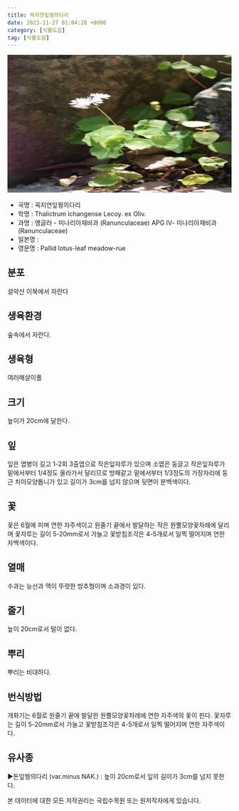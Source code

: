 ```yaml
---
title: 꼭지연잎꿩의다리
date: 2023-11-27 01:04:28 +0800
category: [식물도감]
tag: [식물도감]
---
```




![꼭지연잎꿩의다리](/assets/img/fileUpload/plants/basic/Ranunculaceae/Thalictrum/19306/19306_20160805091512206files_th2.jpg)
- 국명 : 꼭지연잎꿩의다리
- 학명 : Thalictrum ichangense Lecoy. ex Oliv.
- 과명 : 앵글러 - 미나리아재비과 (Ranunculaceae) APG Ⅳ- 미나리아재비과 (Ranunculaceae)
- 일본명 : 
- 영문명 : Pallid lotus-leaf meadow-rue


## 분포
설악산 이북에서 자란다
## 생육환경
숲속에서 자란다.
## 생육형
여러해살이풀
## 크기
높이가 20cm에 달한다.
## 잎
잎은 엽병이 길고 1-2회 3출엽으로 작은잎자루가 있으며 소엽은 둥글고 작은잎자루가 밑에서부터 1/4정도 올라가서 달리므로 방패같고 밑에서부터 1/3정도의 가장자리에 둥근 치아모양톱니가 있고 길이가 3cm를 넘지 않으며 뒷면이 분백색이다.
## 꽃
꽃은 6월에 피며 연한 자주색이고 원줄기 끝에서 발달하는 작은 원뿔모양꽃차례에 달리며 꽃자루는 길이 5-20mm로서 가늘고 꽃받침조각은 4-5개로서 일찍 떨어지며 연한 자백색이다.
## 열매
수과는 능선과 맥이 뚜렷한 방추형이며 소과경이 있다.
## 줄기
높이 20cm로서 털이 없다.
## 뿌리
뿌리는 비대하다.  
## 번식방법
개화기는 6월로 원줄기 끝에 발달한 원뿔모양꽃차례에 연한 자주색의 꽃이 핀다. 꽃자루는 길이 5-20mm로서 가늘고 꽃받침조각은 4-5개로서 일찍 떨어지며 연한 자주색이다.  
## 유사종
▶돈잎꿩의다리 (var.minus NAK.) : 높이 20cm로서 잎의 길이가 3cm를 넘지 못한다. 






본 데이터에 대한 모든 저작권리는 국립수목원 또는 원저작자에게 있습니다.
